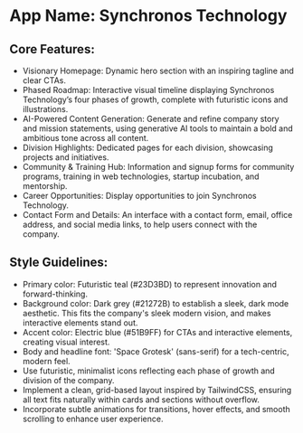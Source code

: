 # **App Name**: Synchronos Technology

## Core Features:

- Visionary Homepage: Dynamic hero section with an inspiring tagline and clear CTAs.
- Phased Roadmap: Interactive visual timeline displaying Synchronos Technology’s four phases of growth, complete with futuristic icons and illustrations.
- AI-Powered Content Generation: Generate and refine company story and mission statements, using generative AI tools to maintain a bold and ambitious tone across all content.
- Division Highlights: Dedicated pages for each division, showcasing projects and initiatives.
- Community & Training Hub: Information and signup forms for community programs, training in web technologies, startup incubation, and mentorship.
- Career Opportunities: Display opportunities to join Synchronos Technology.
- Contact Form and Details: An interface with a contact form, email, office address, and social media links, to help users connect with the company.

## Style Guidelines:

- Primary color: Futuristic teal (#23D3BD) to represent innovation and forward-thinking.
- Background color: Dark grey (#21272B) to establish a sleek, dark mode aesthetic. This fits the company's sleek modern vision, and makes interactive elements stand out.
- Accent color: Electric blue (#51B9FF) for CTAs and interactive elements, creating visual interest.
- Body and headline font: 'Space Grotesk' (sans-serif) for a tech-centric, modern feel.
- Use futuristic, minimalist icons reflecting each phase of growth and division of the company.
- Implement a clean, grid-based layout inspired by TailwindCSS, ensuring all text fits naturally within cards and sections without overflow.
- Incorporate subtle animations for transitions, hover effects, and smooth scrolling to enhance user experience.